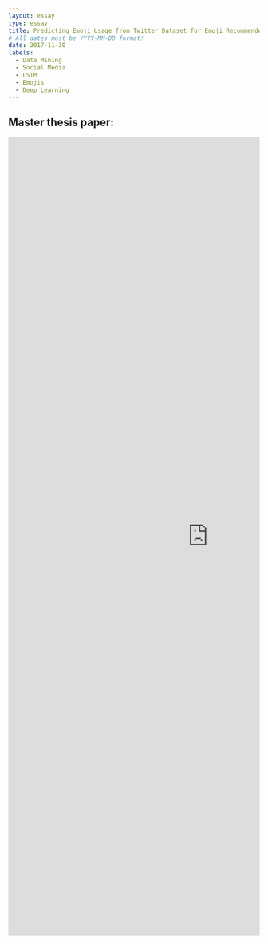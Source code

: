 ```yaml
---
layout: essay
type: essay
title: Predicting Emoji Usage from Twitter Dataset for Emoji Recommender System
# All dates must be YYYY-MM-DD format!
date: 2017-11-30
labels:
  - Data Mining
  - Social Media
  - LSTM
  - Emojis
  - Deep Learning
---
```


## **Master thesis paper:**
<div style="margin-top: 10px; " class="ui center aligned grid">
    <div class="middle aligned column">
        <embed src="https://Li-JJ.github.io/images/master_thesis.pdf" width="800px" height="1600" />
    </div>
</div>
